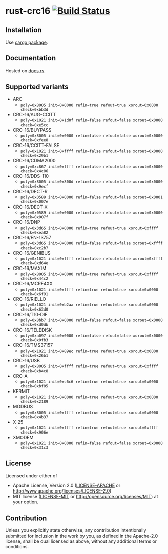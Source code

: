 # rust-crc16 [![Build Status](https://travis-ci.org/blackbeam/rust-crc16.svg?branch=master)](https://travis-ci.org/blackbeam/rust-crc16)

## Installation

Use [cargo package](https://crates.io/crates/crc16).

## Documentation

Hosted on [docs.rs](https://docs.rs/crc16).

## Supported variants
* ARC
  * ```poly=0x8005 init=0x0000 refin=true refout=true xorout=0x0000 check=0xbb3d```
* CRC-16/AUG-CCITT
  * ```poly=0x1021 init=0x1d0f refin=false refout=false xorout=0x0000 check=0xe5cc```
* CRC-16/BUYPASS
  * ```poly=0x8005 init=0x0000 refin=false refout=false xorout=0x0000 check=0xfee8```
* CRC-16/CCITT-FALSE
  * ```poly=0x1021 init=0xffff refin=false refout=false xorout=0x0000 check=0x29b1```
* CRC-16/CDMA2000
  * ```poly=0xc867 init=0xffff refin=false refout=false xorout=0x0000 check=0x4c06```
* CRC-16/DDS-110
  * ```poly=0x8005 init=0x800d refin=false refout=false xorout=0x0000 check=0x9ecf```
* CRC-16/DECT-R
  * ```poly=0x0589 init=0x0000 refin=false refout=false xorout=0x0001 check=0x007e```
* CRC-16/DECT-X
  * ```poly=0x0589 init=0x0000 refin=false refout=false xorout=0x0000 check=0x007f```
* CRC-16/DNP
  * ```poly=0x3d65 init=0x0000 refin=true refout=true xorout=0xffff check=0xea82```
* CRC-16/EN-13757
  * ```poly=0x3d65 init=0x0000 refin=false refout=false xorout=0xffff check=0xc2b7```
* CRC-16/GENIBUS
  * ```poly=0x1021 init=0xffff refin=false refout=false xorout=0xffff check=0xd64e```
* CRC-16/MAXIM
  * ```poly=0x8005 init=0x0000 refin=true refout=true xorout=0xffff check=0x44c2```
* CRC-16/MCRF4XX
  * ```poly=0x1021 init=0xffff refin=true refout=true xorout=0x0000 check=0x6f91```
* CRC-16/RIELLO
  * ```poly=0x1021 init=0xb2aa refin=true refout=true xorout=0x0000 check=0x63d0```
* CRC-16/T10-DIF
  * ```poly=0x8bb7 init=0x0000 refin=false refout=false xorout=0x0000 check=0xd0db```
* CRC-16/TELEDISK
  * ```poly=0xa097 init=0x0000 refin=false refout=false xorout=0x0000 check=0x0fb3```
* CRC-16/TMS37157
  * ```poly=0x1021 init=0x89ec refin=true refout=true xorout=0x0000 check=0x26b1```
* CRC-16/USB
  * ```poly=0x8005 init=0xffff refin=true refout=true xorout=0xffff check=0xb4c8```
* CRC-A
  * ```poly=0x1021 init=0xc6c6 refin=true refout=true xorout=0x0000 check=0xbf05```
* KERMIT
  * ```poly=0x1021 init=0x0000 refin=true refout=true xorout=0x0000 check=0x2189```
* MODBUS
  * ```poly=0x8005 init=0xffff refin=true refout=true xorout=0x0000 check=0x4b37```
* X-25
  * ```poly=0x1021 init=0xffff refin=true refout=true xorout=0xffff check=0x906e```
* XMODEM
  * ```poly=0x1021 init=0x0000 refin=false refout=false xorout=0x0000 check=0x31c3```

## License

Licensed under either of
 * Apache License, Version 2.0 ([LICENSE-APACHE](LICENSE-APACHE) or http://www.apache.org/licenses/LICENSE-2.0)
 * MIT license ([LICENSE-MIT](LICENSE-MIT) or http://opensource.org/licenses/MIT)
at your option.

## Contribution

Unless you explicitly state otherwise, any contribution intentionally submitted
for inclusion in the work by you, as defined in the Apache-2.0 license, shall be dual licensed as above, without any
additional terms or conditions.

